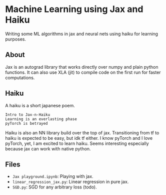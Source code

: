 # Machine Learning using Jax and Haiku
Writing some ML algorithms in jax and neural nets using haiku for learning purposes.

## About
Jax is an autograd library that works directly over numpy and plain python functions. It can also use XLA (jit) to compile code on the first run for faster computations. 

## Haiku
A haiku is a short japanese poem.
```
Intro to Jax-n-Haiku
Learning is an everlasting phase
pyTorch is betrayed
```
Haiku is also an NN library build over the top of jax. Transitioning from tf to haiku is expected to be easy, but idk tf either. I know pyTorch and I love pyTorch, yet, I am excited to learn haiku. Seems interesting especially because jax can work with native python. 

## Files
- `Jax playground.ipynb`: Playing with jax.   
- `linear_regression_jax.py`: Linear regression in pure jax.   
- `SGD.py`: SGD for any arbitrary loss (todo).



